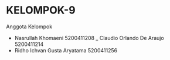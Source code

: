 # KELOMPOK-9

Anggota Kelompok
- Nasrullah Khomaeni          5200411208
_ Claudio Orlando De Araujo   5200411214
- Ridho Ichvan Gusta Aryatama 5200411256
